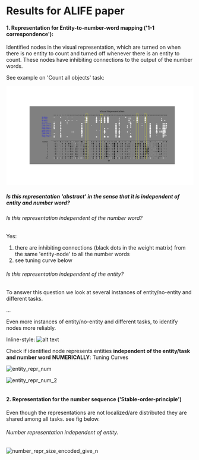 # Results for ALIFE paper



#### 1. Representation for Entity-to-number-word mapping ('1-1 correspondence'):

Identified nodes in the visual representation, which are turned on when there is no entity to count and turned off whenever there is an entity to count.
These nodes have inhibiting connections to the output of the number words.

See example on 'Count all objects' task:

![entity_repr_count_all_objects](.\entity_repr_count_all_objects.png)



##### Is this representation 'abstract' in the sense that it is independent of entity and number word?

###### Is this representation independent of the number word? 

Yes: 
1) there are inhibiting connections (black dots in the weight matrix) from the same 'entity-node' to all the number words 
2) see tuning curve below



###### Is this representation independent of the entity?

To answer this question we look at several instances of entity/no-entity and different tasks.

...

Even more instances of entity/no-entity and different tasks, to identify nodes more reliably.

Inline-style: 
![alt text](C:\Users\silvests\Embodied_counting\Results\ALIFE_paper\entity_repr_many_examples.png)











Check if identified node represents entities **independent of the entity/task and number word** **NUMERICALLY**: Tuning Curves

![entity_repr_num](C:\Users\silvests\Embodied_counting\Results\ALIFE_paper\entity_repr_num.png)



![entity_repr_num_2](C:\Users\silvests\Embodied_counting\Results\ALIFE_paper\entity_repr_num_2.png)



```

```













#### 2. Representation for the number sequence ('Stable-order-principle')

Even though the representations are not localized/are distributed they are shared among all tasks. see fig below.

###### Number representation independent of entity.

![number_repr_size_encoded_give_n](C:\Users\silvests\Embodied_counting\Results\ALIFE_paper\number_repr_size_encoded_give_n.PNG)

